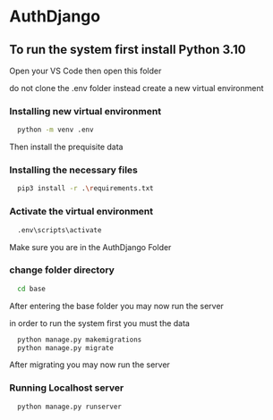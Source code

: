 # AuthDjango

<h2> To run the system first install Python 3.10 </h2>
<p> Open your VS Code then open this folder <p>

do not clone the .env folder instead create a new virtual environment

<h3>Installing new virtual environment</h3>

```bash
  python -m venv .env
```

Then install the prequisite data

<h3>Installing the necessary files</h3>

```bash
  pip3 install -r .\requirements.txt
```

<h3>Activate the virtual environment</h3>

```bash
  .env\scripts\activate
```

<p> Make sure you are in the AuthDjango Folder </p>

<h3>change folder directory</h3>

```bash
  cd base
```

<p>After entering the base folder you may now run the server</p>

<p> in order to run the system first you must the data </p>

```bash
  python manage.py makemigrations
  python manage.py migrate
```

<p>After migrating you may now run the server</p>

<h3>Running Localhost server</h3>

```
  python manage.py runserver
```
